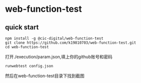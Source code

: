 # web-function-test

## quick start

```
npm install -g @cic-digital/web-function-test
git clone https://github.com/k19810703/web-function-test.git
cd web-function-test
```

打开./execution/param.json,填上你的github账号和密码

```
runwebtest config.json
```

然后在web-function-test目录下找到截图